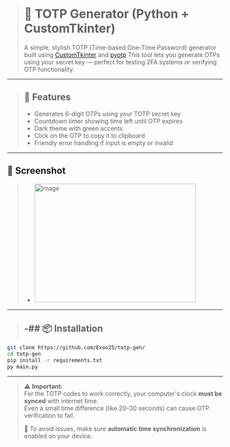 ># 🔐 TOTP Generator (Python + CustomTkinter)
>
>A simple, stylish TOTP (Time-based One-Time Password) generator built using [CustomTkinter](https://github.com/TomSchimansky/CustomTkinter) and [pyotp](https://github.com/pyauth/pyotp)
>This tool lets you generate OTPs using your secret key — perfect for testing 2FA systems or verifying OTP functionality.

---

>## 🚀 Features
>
>- Generates 6-digit OTPs using your TOTP secret key
>- Countdown timer showing time left until OTP expires
>- Dark theme with green accents
>- Click on the OTP to copy it to clipboard
>- Friendly error handling if input is empty or invalid

---

## 📸 Screenshot

>- <img width="377" height="277" alt="image" src="https://github.com/user-attachments/assets/f76687c1-3844-4da7-953c-2ea15d0558d7" />

---

>-## 📦 Installation
>-
```bash
git clone https://github.com/Exoo25/totp-gen/
cd totp-gen
pip install -r requirements.txt
py main.py
```
---

> ⚠️ **Important:**  
> For the TOTP codes to work correctly, your computer's clock **must be synced** with internet time.  
> Even a small time difference (like 20–30 seconds) can cause OTP verification to fail.  
>  
> 🔧 To avoid issues, make sure **automatic time synchronization** is enabled on your device.

